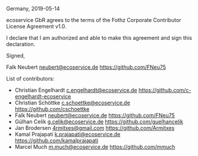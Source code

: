 Germany, 2019-05-14

ecoservice GbR agrees to the terms of the Fothz Corporate Contributor License
Agreement v1.0.

I declare that I am authorized and able to make this agreement and sign this
declaration.

Signed,

Falk Neubert neubert@ecoservice.de https://github.com/FNeu75

List of contributors:

* Christian Engelhardt c.engelhardt@ecoservice.de https://github.com/c-engelhardt-ecoservice
* Christian Schöttke c.schoettke@ecoservice.de https://github.com/cschoettke
* Falk Neubert neubert@ecoservice.de https://github.com/FNeu75
* Gülhan Celik g.celik@ecoservice.de https://github.com/guelhancelik
* Jan Brodersen 4rmitxes@gmail.com https://github.com/Armitxes
* Kamal Prajapati k.prajapati@ecoservice.de https://github.com/kamalprajapati
* Marcel Much m.much@ecoservice.de https://github.com/mmuch

